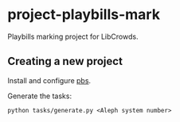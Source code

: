 # project-playbills-mark

Playbills marking project for LibCrowds.


## Creating a new project

Install and configure [pbs](https://github.com/Scifabric/pbs).

Generate the tasks:

```
python tasks/generate.py <Aleph system number>
```
